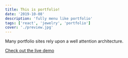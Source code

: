 ```yaml
---
title: This is portfolio!
date: '2019-10-08'
description: 'fully menu like portfolio'
tags: ['react', 'jewelry', 'portfolio']
cover: './preview.jpg'
---
```


Many portfolio sites rely upon a well attention architecture. 

<a href="http://jadeite.info">Check out the live demo</a>